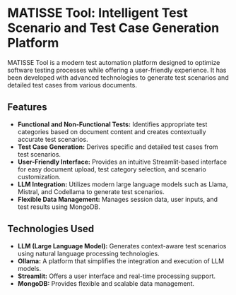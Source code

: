 # MATISSE Tool: Intelligent Test Scenario and Test Case Generation Platform

MATISSE Tool is a modern test automation platform designed to optimize software testing processes while offering a user-friendly experience. It has been developed with advanced technologies to generate test scenarios and detailed test cases from various documents.

## Features

- **Functional and Non-Functional Tests:** Identifies appropriate test categories based on document content and creates contextually accurate test scenarios.
- **Test Case Generation:** Derives specific and detailed test cases from test scenarios.
- **User-Friendly Interface:** Provides an intuitive Streamlit-based interface for easy document upload, test category selection, and scenario customization.
- **LLM Integration:** Utilizes modern large language models such as Llama, Mistral, and Codellama to generate test scenarios.
- **Flexible Data Management:** Manages session data, user inputs, and test results using MongoDB.

## Technologies Used

- **LLM (Large Language Model):** Generates context-aware test scenarios using natural language processing technologies.
- **Ollama:** A platform that simplifies the integration and execution of LLM models.
- **Streamlit:** Offers a user interface and real-time processing support.
- **MongoDB:** Provides flexible and scalable data management.
